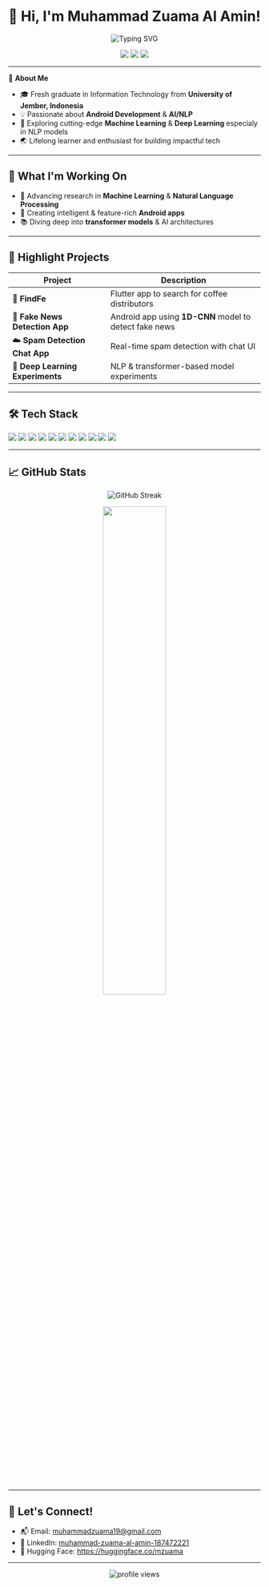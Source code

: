 <h1 align="center">👋 Hi, I'm Muhammad Zuama Al Amin!</h1>

<p align="center">
  <img src="https://readme-typing-svg.demolab.com?font=Fira+Code&pause=1000&color=000000&width=435&lines=Android+Developer;AI+%26+NLP+Researcher;Lifelong+Learner" alt="Typing SVG" />
</p>

<p align="center">
  <a href="mailto:muhammadzuama19@gmail.com"><img src="https://img.shields.io/badge/Email-D14836?style=flat&logo=gmail&logoColor=white"/></a>
  <a href="https://www.linkedin.com/in/muhammad-zuama-al-amin-187472221/"><img src="https://img.shields.io/badge/LinkedIn-0077B5?style=flat&logo=linkedin&logoColor=white"/></a>
  <a href="https://huggingface.co/mzuama"><img src="https://img.shields.io/badge/HuggingFace-FFD21F?style=flat&logo=huggingface&logoColor=black"/></a>
</p>

---

🌱 **About Me**

- 🎓 Fresh graduate in Information Technology from **University of Jember, Indonesia**
- 💡 Passionate about **Android Development** & **AI/NLP**
- 🤖 Exploring cutting-edge **Machine Learning** & **Deep Learning** especialy in NLP models
- 🌏 Lifelong learner and enthusiast for building impactful tech

---

## 🔭 What I'm Working On

- 🔬 Advancing research in **Machine Learning** & **Natural Language Processing**
- 📱 Creating intelligent & feature-rich **Android apps**
- 📚 Diving deep into **transformer models** & AI architectures

---

## 🚀 Highlight Projects

| Project | Description |
|---------|-------------|
| 🔎 **FindFe** | Flutter app to search for coffee distributors |
| 📰 **Fake News Detection App** | Android app using **1D-CNN** model to detect fake news |
| ☁️ **Spam Detection Chat App** | Real-time spam detection with chat UI |
| 🧠 **Deep Learning Experiments** | NLP & transformer-based model experiments |

---

## 🛠️ Tech Stack

<p>
  <img src="https://img.shields.io/badge/Python-333?style=flat&logo=python" />
  <img src="https://img.shields.io/badge/TensorFlow-333?style=flat&logo=tensorflow" />
  <img src="https://img.shields.io/badge/PyTorch-333?style=flat&logo=pytorch" />
  <img src="https://img.shields.io/badge/Scikit--Learn-333?style=flat&logo=scikit-learn" />
  <img src="https://img.shields.io/badge/Streamlit-333?style=flat&logo=streamlit" />
  <img src="https://img.shields.io/badge/Flask-333?style=flat&logo=flask" />
  <img src="https://img.shields.io/badge/Flutter-333?style=flat&logo=flutter" />
  <img src="https://img.shields.io/badge/JavaScript-333?style=flat&logo=javascript" />
  <img src="https://img.shields.io/badge/Android-333?style=flat&logo=android" />
  <img src="https://img.shields.io/badge/Kotlin-333?style=flat&logo=kotlin" />
  <img src="https://img.shields.io/badge/HuggingFace-FFD21F?style=flat&logo=huggingface&logoColor=black" />
</p>

---

## 📈 GitHub Stats
<p align="center">
  <img src="https://github-readme-streak-stats.herokuapp.com?user=muhammadzuama&theme=tokyonight&date_format=M%20j%5B%2C%20Y%5D" alt="GitHub Streak" />
</p>

<p align="center">
  <img width="50%" src="https://github-readme-stats.vercel.app/api/top-langs/?username=muhammadzuama&layout=compact&theme=tokyonight" />
</p>

---

## 🤝 Let's Connect!

- 📬 Email: [muhammadzuama19@gmail.com](mailto:muhammadzuama19@gmail.com)
- 💼 LinkedIn: [muhammad-zuama-al-amin-187472221](https://www.linkedin.com/in/muhammad-zuama-al-amin-187472221/)
- 🤗 Hugging Face: https://huggingface.co/mzuama

---
<p align="center">
  <img src="https://komarev.com/ghpvc/?username=muhammadzuama&label=Profile+Views&color=0e75b6&style=flat" alt="profile views" />
</p>
